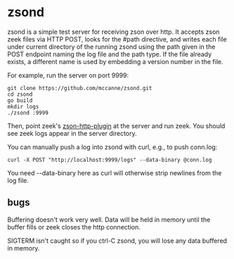 # zsond

zsond is a simple test server for receiving zson over http.  It accepts zson
zeek files via HTTP POST, looks for the #path directive, and writes each file
under current directory of the running zsond using the path given in the POST endpoint naming
the log file and the path type.  If the file already exists, a different name
is used by embedding a version number in the file.

For example, run the server on port 9999:
```
git clone https://github.com/mccanne/zsond.git
cd zsond
go build
mkdir logs
./zsond :9999
```
Then, point zeek's
[zson-http-plugin](https://github.com/looky-cloud/zson-http-plugin)
 at the server and run zeek.
You should see zeek logs appear in the server directory.

You can manually push a log into zsond with curl, e.g., to push conn.log:
```
curl -X POST "http://localhost:9999/logs" --data-binary @conn.log
```
You need --data-binary here as curl will otherwise strip newlines
from the log file.

## bugs

Buffering doesn't work very well.  Data will be held in memory until
the buffer fills or zeek closes the http connection.

SIGTERM isn't caught so if you ctrl-C zsond, you will lose any data
buffered in memory.
